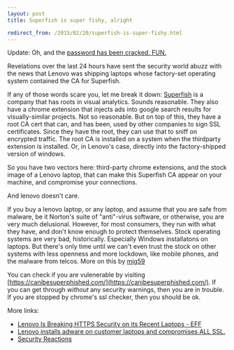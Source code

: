 ```yaml
---
layout: post
title: Superfish is super fishy, alright

redirect_from: /2015/02/20/superfish-is-super-fishy.html
---
```



Update: Oh, and the [password has been cracked. FUN.](http://blog.erratasec.com/2015/02/extracting-superfish-certificate.html)

Revelations over the last 24 hours have sent the security world abuzz with the news that Lenovo was shipping laptops whose factory-set operating system contained the CA for Superfish. 

If any of those words scare you, let me break it down: [Superfish](https://en.wikipedia.org/wiki/Superfish) is a company that has roots in visual analytics. Sounds reasonable. They also have a chrome extension that injects ads into google search results for visually-similar projects. Not so reasonable. But on top of this, they have a root CA cert that can, and has been, used by other companies to sign SSL certificates. Since they have the root, they can use that to sniff on encrypted traffic. The root CA is installed on a system when the thirdparty extension is installed. Or, in Lenovo's case, directly into the factory-shipped version of windows. 

So you have two vectors here: third-party chrome extensions, and the stock image of a Lenovo laptop, that can make this Superfish CA appear on your machine, and compromise your connections. 

And lenovo doesn't care. 

If you buy a lenovo laptop, or any laptop, and assume that you are safe from malware, be it Norton's suite of "anti"-virus software, or otherwise, you are very much delusional. However, for most consumers, they run with what they have, and don't know enough to protect themselves. Stock operating systems are very bad, historically. Especially Windows installatons on laptops. But there's only time until we can't even trust the stock on other systems with less openness and more lockdown, like mobile phones, and the malware from telcos. More on this by [mjg59](http://mjg59.dreamwidth.org/34069.html)

You can check if you are vulenerable by visiting [https://canibesuperphished.com/](https://canibesuperphished.com/). If you can get through *without* any security warnings, then you are in trouble. If you are stopped by chrome's ssl checker, then you should be ok.

More links: 

 * [Lenovo Is Breaking HTTPS Security on its Recent Laptops - EFF](https://www.eff.org/deeplinks/2015/02/further-evidence-lenovo-breaking-https-security-its-laptops)
 * [Lenovo installs adware on customer laptops and compromises ALL SSL.](http://marcrogers.org/2015/02/19/lenovo-installs-adware-on-customer-laptops-and-compromises-all-ssl/)
 * [Security Reactions](http://securityreactions.tumblr.com/post/111493867002/superfish-is-a-technology-that-helps-users-find)
